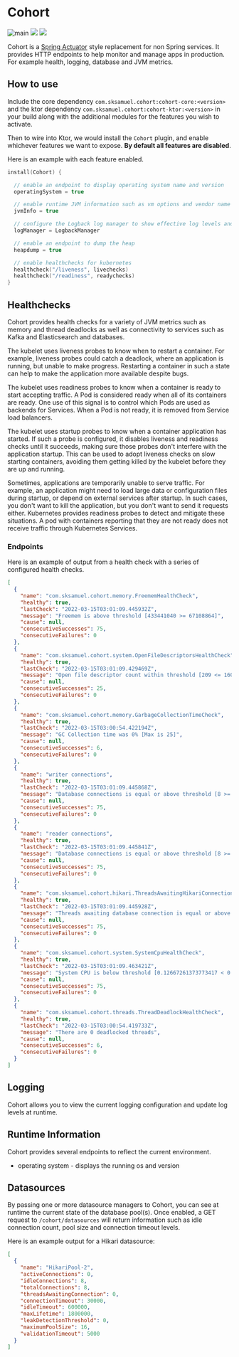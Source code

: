 # Cohort

![main](https://github.com/sksamuel/cohort/workflows/main/badge.svg)
[<img src="https://img.shields.io/maven-central/v/com.sksamuel.cohort/cohort-core.svg?label=latest%20release"/>](http://search.maven.org/#search%7Cga%7C1%7Ccohort)
[<img src="https://img.shields.io/nexus/s/https/oss.sonatype.org/com.sksamuel.cohort/cohort-core.svg?label=latest%20snapshot&style=plastic"/>](https://oss.sonatype.org/content/repositories/snapshots/com/sksamuel/cohort/)

Cohort is a [Spring Actuator](https://docs.spring.io/spring-boot/docs/current/reference/html/actuator.html) style
replacement for non Spring services. It provides HTTP endpoints to help monitor and manage apps in production. For
example health, logging, database and JVM metrics.

## How to use

Include the core dependency `com.sksamuel.cohort:cohort-core:<version>` and the ktor
dependency `com.sksamuel.cohort:cohort-ktor:<version>` in your build along with the additional modules for the features
you wish to activate.

Then to wire into Ktor, we would install the `Cohort` plugin, and enable whichever features we want to expose. **By
default all features are disabled**.

Here is an example with each feature enabled.

```kotlin
install(Cohort) {

  // enable an endpoint to display operating system name and version
  operatingSystem = true

  // enable runtime JVM information such as vm options and vendor name
  jvmInfo = true

  // configure the Logback log manager to show effective log levels and allow runtime adjustment
  logManager = LogbackManager

  // enable an endpoint to dump the heap
  heapdump = true

  // enable healthchecks for kubernetes
  healthcheck("/liveness", livechecks)
  healthcheck("/readiness", readychecks)
}
```

## Healthchecks

Cohort provides health checks for a variety of JVM metrics such as memory and thread deadlocks as well as connectivity
to services such as Kafka and Elasticsearch and databases.

The kubelet uses liveness probes to know when to restart a container. For example, liveness probes could catch a
deadlock, where an application is running, but unable to make progress. Restarting a container in such a state can help
to make the application more available despite bugs.

The kubelet uses readiness probes to know when a container is ready to start accepting traffic. A Pod is considered
ready when all of its containers are ready. One use of this signal is to control which Pods are used as backends for
Services. When a Pod is not ready, it is removed from Service load balancers.

The kubelet uses startup probes to know when a container application has started. If such a probe is configured, it
disables liveness and readiness checks until it succeeds, making sure those probes don't interfere with the application
startup. This can be used to adopt liveness checks on slow starting containers, avoiding them getting killed by the
kubelet before they are up and running.

Sometimes, applications are temporarily unable to serve traffic. For example, an application might need to load large
data or configuration files during startup, or depend on external services after startup. In such cases, you don't want
to kill the application, but you don't want to send it requests either. Kubernetes provides readiness probes to detect
and mitigate these situations. A pod with containers reporting that they are not ready does not receive traffic through
Kubernetes Services.

### Endpoints

Here is an example of output from a health check with a series of configured health checks.

```json
[
  {
    "name": "com.sksamuel.cohort.memory.FreememHealthCheck",
    "healthy": true,
    "lastCheck": "2022-03-15T03:01:09.445932Z",
    "message": "Freemem is above threshold [433441040 >= 67108864]",
    "cause": null,
    "consecutiveSuccesses": 75,
    "consecutiveFailures": 0
  },
  {
    "name": "com.sksamuel.cohort.system.OpenFileDescriptorsHealthCheck",
    "healthy": true,
    "lastCheck": "2022-03-15T03:01:09.429469Z",
    "message": "Open file descriptor count within threshold [209 <= 16000]",
    "cause": null,
    "consecutiveSuccesses": 25,
    "consecutiveFailures": 0
  },
  {
    "name": "com.sksamuel.cohort.memory.GarbageCollectionTimeCheck",
    "healthy": true,
    "lastCheck": "2022-03-15T03:00:54.422194Z",
    "message": "GC Collection time was 0% [Max is 25]",
    "cause": null,
    "consecutiveSuccesses": 6,
    "consecutiveFailures": 0
  },
  {
    "name": "writer connections",
    "healthy": true,
    "lastCheck": "2022-03-15T03:01:09.445868Z",
    "message": "Database connections is equal or above threshold [8 >= 8]",
    "cause": null,
    "consecutiveSuccesses": 75,
    "consecutiveFailures": 0
  },
  {
    "name": "reader connections",
    "healthy": true,
    "lastCheck": "2022-03-15T03:01:09.445841Z",
    "message": "Database connections is equal or above threshold [8 >= 8]",
    "cause": null,
    "consecutiveSuccesses": 75,
    "consecutiveFailures": 0
  },
  {
    "name": "com.sksamuel.cohort.hikari.ThreadsAwaitingHikariConnectionHealthCheck",
    "healthy": true,
    "lastCheck": "2022-03-15T03:01:09.445928Z",
    "message": "Threads awaiting database connection is equal or above threshold [0 <= 32]",
    "cause": null,
    "consecutiveSuccesses": 75,
    "consecutiveFailures": 0
  },
  {
    "name": "com.sksamuel.cohort.system.SystemCpuHealthCheck",
    "healthy": true,
    "lastCheck": "2022-03-15T03:01:09.463421Z",
    "message": "System CPU is below threshold [0.12667261373773417 < 0.9]",
    "cause": null,
    "consecutiveSuccesses": 75,
    "consecutiveFailures": 0
  },
  {
    "name": "com.sksamuel.cohort.threads.ThreadDeadlockHealthCheck",
    "healthy": true,
    "lastCheck": "2022-03-15T03:00:54.419733Z",
    "message": "There are 0 deadlocked threads",
    "cause": null,
    "consecutiveSuccesses": 6,
    "consecutiveFailures": 0
  }
]
```

## Logging

Cohort allows you to view the current logging configuration and update log levels at runtime.

## Runtime Information

Cohort provides several endpoints to reflect the current environment.

* operating system - displays the running os and version

## Datasources

By passing one or more datasource managers to Cohort, you can see at runtime the current state of the database pool(s).
Once enabled, a GET request to `/cohort/datasources` will return information such as idle connection count, pool size
and connection timeout levels.

Here is an example output for a Hikari datasource:

```json
[
  {
    "name": "HikariPool-2",
    "activeConnections": 0,
    "idleConnections": 8,
    "totalConnections": 8,
    "threadsAwaitingConnection": 0,
    "connectionTimeout": 30000,
    "idleTimeout": 600000,
    "maxLifetime": 1800000,
    "leakDetectionThreshold": 0,
    "maximumPoolSize": 16,
    "validationTimeout": 5000
  }
]
```
